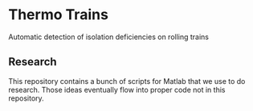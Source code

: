 # Thermo Trains

Automatic detection of isolation deficiencies on rolling trains

## Research

This repository contains a bunch of scripts for Matlab that we use to do research. 
Those ideas eventually flow into proper code not in this repository.